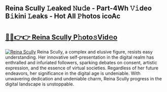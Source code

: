 ## Reina Scully 𝙻eaked 𝙽u𝚍e - Part-4Wh 𝚅𝚒deo B𝚒kini 𝙻eaks - Hot All 𝙿hotos icoAc

# <h2><a href="http://ld1i6t.urlbe.top/?page=Reina+Scully">🔗🔗👉👉 Reina Scully P𝚑oto𝚜Vid𝚎o</a></h2>

[![Reina Scully](https://i.imgur.com/eBuTRDB.gif)](http://ld1i6t.urlbe.top/?page=Reina+Scully)
Reina Scully, a complex and elusive figure, resists easy understanding. Her innovative self-presentation in the digital realm has enthralled and infuriated followers, sparking debates on consent, artistic expression, and the essence of virtual societies. Regardless of her future endeavors, her significance in the digital age is undeniable. With unwavering dedication and undeniable charm, Reina Scully progress in the digital landscape is unstoppable.
